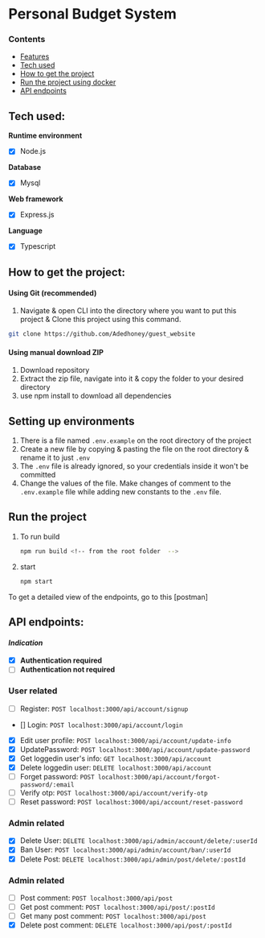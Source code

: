 # Personal Budget System

### Contents

-   [Features](#features)
-   [Tech used](#tech-used)
-   [How to get the project](#how-to-get-the-project)
-   [Run the project using docker](#run-the-project-using-docker)
-   [API endpoints](#api-endpoints)

## Tech used:

**Runtime environment**

-   [x] Node.js

**Database**

-   [x] Mysql

**Web framework**

-   [x] Express.js

**Language**

-   [x] Typescript

## How to get the project:

#### Using Git (recommended)

1. Navigate & open CLI into the directory where you want to put this project & Clone this project using this command.

```bash
git clone https://github.com/Adedhoney/guest_website
```

#### Using manual download ZIP

1. Download repository
2. Extract the zip file, navigate into it & copy the folder to your desired directory
3. use npm install to download all dependencies

## Setting up environments

1. There is a file named `.env.example` on the root directory of the project
2. Create a new file by copying & pasting the file on the root directory & rename it to just `.env`
3. The `.env` file is already ignored, so your credentials inside it won't be committed
4. Change the values of the file. Make changes of comment to the `.env.example` file while adding new constants to the `.env` file.

## Run the project

1. To run build

    ```bash
    npm run build <!-- from the root folder  -->
    ```

2. start

    ```bash
    npm start
    ```

To get a detailed view of the endpoints, go to this [postman]

## API endpoints:

#### _Indication_

-   [x] **Authentication required**
-   [ ] **Authentication not required**

### User related

-   [ ] Register: `POST localhost:3000/api/account/signup`
-   [] Login: `POST localhost:3000/api/account/login`
-   [x] Edit user profile: `POST localhost:3000/api/account/update-info`
-   [x] UpdatePassword: `POST localhost:3000/api/account/update-password`
-   [x] Get loggedin user's info: `GET localhost:3000/api/account`
-   [x] Delete loggedin user: `DELETE localhost:3000/api/account`
-   [ ] Forget password: `POST localhost:3000/api/account/forgot-password/:email`
-   [ ] Verify otp: `POST localhost:3000/api/account/verify-otp`
-   [ ] Reset password: `POST localhost:3000/api/account/reset-password`

### Admin related

-   [x] Delete User: `DELETE localhost:3000/api/admin/account/delete/:userId`
-   [x] Ban User: `POST localhost:3000/api/admin/account/ban/:userId`
-   [x] Delete Post: `DELETE localhost:3000/api/admin/post/delete/:postId`

### Admin related

-   [ ] Post comment: `POST localhost:3000/api/post`
-   [ ] Get post comment: `POST localhost:3000/api/post/:postId`
-   [ ] Get many post comment: `POST localhost:3000/api/post`
-   [x] Delete post comment: `DELETE localhost:3000/api/post/:postId`
